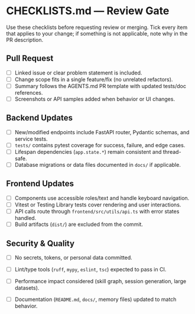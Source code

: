 # CHECKLISTS.md — Review Gate

Use these checklists before requesting review or merging. Tick every item that applies to your change; if something is not applicable, note why in the PR description.

## Pull Request
- [ ] Linked issue or clear problem statement is included.
- [ ] Change scope fits in a single feature/fix (no unrelated refactors).
- [ ] Summary follows the AGENTS.md PR template with updated tests/doc references.
- [ ] Screenshots or API samples added when behavior or UI changes.

## Backend Updates
- [ ] New/modified endpoints include FastAPI router, Pydantic schemas, and service tests.
- [ ] `tests/` contains pytest coverage for success, failure, and edge cases.
- [ ] Lifespan dependencies (`app.state.*`) remain consistent and thread-safe.
- [ ] Database migrations or data files documented in `docs/` if applicable.

## Frontend Updates
- [ ] Components use accessible roles/text and handle keyboard navigation.
- [ ] Vitest or Testing Library tests cover rendering and user interactions.
- [ ] API calls route through `frontend/src/utils/api.ts` with error states handled.
- [ ] Build artifacts (`dist/`) are excluded from the commit.

## Security & Quality
- [ ] No secrets, tokens, or personal data committed.
- [ ] Lint/type tools (`ruff`, `mypy`, `eslint`, `tsc`) expected to pass in CI.
- [ ] Performance impact considered (skill graph, session generation, large datasets).
- [ ] Documentation (`README.md`, `docs/`, memory files) updated to match behavior.

